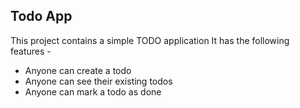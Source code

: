  
## Todo App

This project contains a simple TODO application
It has the following features -

 - Anyone can create a todo
 - Anyone can see their existing todos
 - Anyone can mark a todo as done